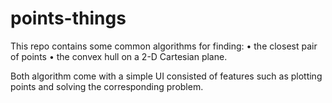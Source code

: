 # points-things
This repo contains some common algorithms for finding:
  • the closest pair of points
  • the convex hull
on a 2-D Cartesian plane.

Both algorithm come with a simple UI consisted of features such as plotting points and solving the corresponding problem.
